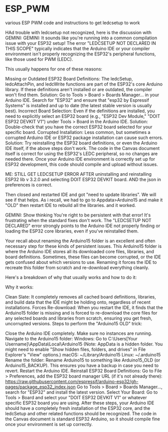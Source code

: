 # ESP_PWM
various ESP PWM code and instructions to get ledcsetup to work

HAd trouble with ledcsetup not recognized, here is the discussion with GEMINI:
GEMINI:
It sounds like you're running into a common compilation issue with your ESP32 setup! The error "LEDCSETUP NOT DECLARED IN THIS SCOPE" typically indicates that the Arduino IDE or your compiler environment isn't properly recognizing the ESP32's peripheral functions, like those used for PWM (LEDC).

This usually happens for one of these reasons:

Missing or Outdated ESP32 Board Definitions: The ledcSetup, ledcAttachPin, and ledcWrite functions are part of the ESP32's core Arduino library. If these definitions aren't installed or are outdated, the compiler won't find them.
Solution: Go to Tools > Board > Boards Manager... in your Arduino IDE. Search for "ESP32" and ensure that "esp32 by Espressif Systems" is installed and up to date (the latest stable version is usually best).
Incorrect Board Selection: Even if the definitions are installed, you need to explicitly select an ESP32 board (e.g., "ESP32 Dev Module," "DOIT ESP32 DEVKIT V1") under Tools > Board in the Arduino IDE.
Solution: Double-check that you have the correct ESP32 board selected for your specific board.
Corrupted Installation: Less common, but sometimes a corrupted Arduino IDE or ESP32 package installation can cause such errors.
Solution: Try reinstalling the ESP32 board definitions, or even the Arduino IDE itself, if the above steps don't work.
The code in the Canvas document itself is correct for using the ESP32's LEDC peripheral, so no changes are needed there. Once your Arduino IDE environment is correctly set up for ESP32 development, this code should compile and upload without issues.


ME: 
STILL GET LEDCSETUP ERROR AFTER uninstalling and reinstalling ESP32 lib v 3.2.0 and selecting DOIT ESP32 DEVKIT board. AND the json in preferences is correct.

Then closed and restarted IDE and got "need to update libraries". We will see if that helps. As i recall, we had to go to Appdata>Arduino15 and make it "OLD" then restart IDE to rebuild all the libraries. and it worked.



GEMINI:
Show thinking
You're right to be persistent with that error! It's frustrating when the standard fixes don't work. The "LEDCSETUP NOT DECLARED" error strongly points to the Arduino IDE not properly finding or loading the ESP32 core libraries, even if you've reinstalled them.

Your recall about renaming the Arduino15 folder is an excellent and often necessary step for these kinds of persistent issues. This Arduino15 folder is where the Arduino IDE stores all its downloaded core files, libraries, and board definitions. Sometimes, these files can become corrupted, or the IDE gets confused about which versions to use. Renaming it forces the IDE to recreate this folder from scratch and re-download everything cleanly.

Here's a breakdown of why that usually works and how to do it:

Why it works:

Clean Slate: It completely removes all cached board definitions, libraries, and build data that the IDE might be holding onto, regardless of recent installations.
Forces Re-download: When you restart the IDE, it finds that the Arduino15 folder is missing and is forced to re-download the core files for any selected boards and libraries from scratch, ensuring you get fresh, uncorrupted versions.
Steps to perform the "Arduino15 OLD" trick:

Close the Arduino IDE completely. Make sure no instances are running.
Navigate to the Arduino15 folder:
Windows: Go to C:\Users\[Your Username]\AppData\Local\Arduino15
(Note: AppData is a hidden folder. You might need to enable "Show hidden files, folders, and drives" in File Explorer's "View" options.)
macOS: ~/Library/Arduino15
Linux: ~/.arduino15
Rename the folder: Rename Arduino15 to something like Arduino15_OLD (or Arduino15_BACKUP). This ensures you have a backup in case you need to revert.
Restart the Arduino IDE.
Reinstall ESP32 Board Definitions: Go to File > Preferences, add the ESP32 board manager URL (if it's not already there): https://raw.githubusercontent.com/espressif/arduino-esp32/gh-pages/package_esp32_index.json
Go to Tools > Board > Boards Manager..., search for "ESP32" and install the latest version.
Select Your Board: Go to Tools > Board and select your "DOIT ESP32 DEVKIT V1" or whatever specific ESP32 board you are using.
After these steps, your Arduino IDE should have a completely fresh installation of the ESP32 core, and the ledcSetup and other related functions should be recognized. The code in the Canvas document is standard ESP32 Arduino, so it should compile fine once your environment is set up correctly.
